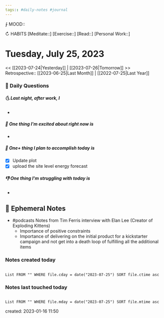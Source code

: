 ```yaml
---
tags:: #daily-notes #journal
---
```


⨑ MOOD::

↻ HABITS
[Meditate::]
[Exercise::]
[Read::]
[Personal Work::]

# Tuesday, July 25, 2023

\<\< [[2023-07-24|Yesterday]] | [[2023-07-26|Tomorrow]] >>
Retrospective:: [[2023-06-25|Last Month]] | [[2022-07-25|Last Year]]

### 📅 Daily Questions

##### 🌜 Last night, after work, I

-

##### 🙌 One thing I'm excited about right now is

-

##### 🚀 One+ thing I plan to accomplish today is

- [x] Update plot
- [x] upload the site level energy forecast

##### 👎 One thing I'm struggling with today is

-

## 📝 Ephemeral Notes

- #podcasts Notes from Tim Ferris interview with Elan Lee (Creator of Exploding Kittens)
	- Importance of positive constraints
	- Importance of delivering on the initial product for a kickstarter campaign and not get into a death loop of fulfilling all the additional items

### Notes created today

```dataview

List FROM "" WHERE file.cday = date("2023-07-25") SORT file.ctime asc

```

### Notes last touched today

```dataview

List FROM "" WHERE file.mday = date("2023-07-25") SORT file.mtime asc

```

created: 2023-01-16 11:50

